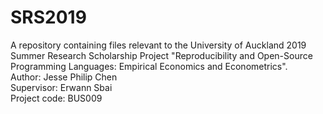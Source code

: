 # SRS2019
A repository containing files relevant to the University of Auckland 2019 Summer Research Scholarship Project "Reproducibility and Open-Source Programming Languages: Empirical Economics and Econometrics". 
</br >
Author: Jesse Philip Chen
</br >
Supervisor: Erwann Sbai
</br >
Project code: BUS009
